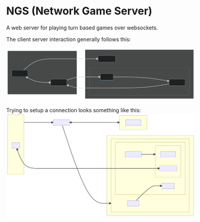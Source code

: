 # NGS (Network Game Server)
A web server for playing turn based games over websockets.

The client server interaction generally follows this:

![c_s_interaction](./blueprints/client_server_high_level.svg)

Trying to setup a connection looks something like this:
![getting a connection](./blueprints/connection_finding.svg)
